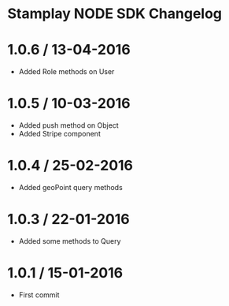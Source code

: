 # Stamplay NODE SDK Changelog

1.0.6 / 13-04-2016
===================

* Added Role methods on User 

1.0.5 / 10-03-2016
===================

* Added push method on Object
* Added Stripe component

1.0.4 / 25-02-2016
===================

* Added geoPoint query methods

1.0.3 / 22-01-2016
===================

* Added some methods to Query

1.0.1 / 15-01-2016
===================

* First commit